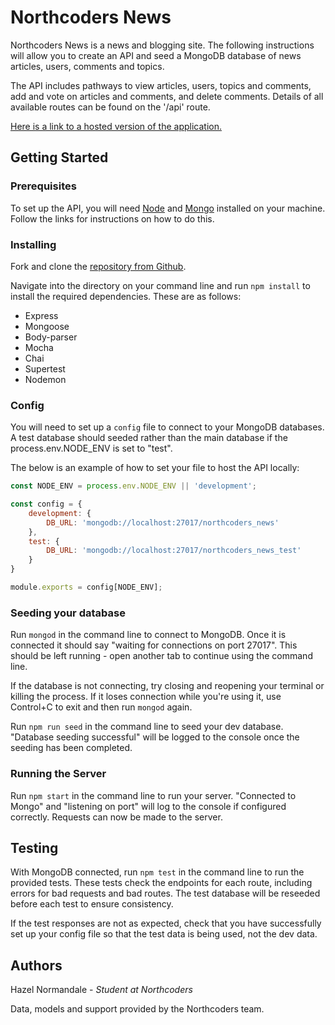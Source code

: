 # Northcoders News
Northcoders News is a news and blogging site. The following instructions will allow you to create an API and seed a MongoDB database of news articles, users, comments and topics. 

The API includes pathways to view articles, users, topics and comments, add and vote on articles and comments, and delete comments. Details of all available routes can be found on the '/api' route.

[Here is a link to a hosted version of the application.](https://hn-northcoders-news.herokuapp.com/api)

## Getting Started

### Prerequisites
To set up the API, you will need [Node](https://nodejs.org/en/download/) and [Mongo](https://docs.mongodb.com/manual/installation/) installed on your machine. Follow the links for instructions on how to do this.

### Installing
Fork and clone the [repository from Github](https://github.com/normanhaze/BE-FT-northcoders-news). 

Navigate into the directory on your command line and run ```npm install``` to install the required dependencies. These are as follows:
* Express
* Mongoose
* Body-parser
* Mocha
* Chai
* Supertest
* Nodemon

### Config

You will need to set up a ```config``` file to connect to your MongoDB databases. A test database should seeded rather than the main database if the process.env.NODE_ENV is set to "test".

The below is an example of how to set your file to host the API locally:
```js 
const NODE_ENV = process.env.NODE_ENV || 'development';

const config = {
    development: {
        DB_URL: 'mongodb://localhost:27017/northcoders_news'
    },
    test: {
        DB_URL: 'mongodb://localhost:27017/northcoders_news_test'
    }
}

module.exports = config[NODE_ENV];
```
### Seeding your database
Run ```mongod``` in the command line to connect to MongoDB. Once it is connected it should say "waiting for connections on port 27017". This should be left running - open another tab to continue using the command line.

If the database is not connecting, try closing and reopening your terminal or killing the process. If it loses connection while you're using it, use Control+C to exit and then run ```mongod``` again.

Run ```npm run seed``` in the command line to seed your dev database. "Database seeding successful" will be logged to the console once the seeding has been completed.

### Running the Server
Run ```npm start``` in the command line to run your server. "Connected to Mongo" and "listening on port" will log to the console if configured correctly. Requests can now be made to the server.

## Testing
With MongoDB connected, run ```npm test``` in the command line to run the provided tests. These tests check the endpoints for each route, including errors for bad requests and bad routes. The test database will be reseeded before each test to ensure consistency.

If the test responses are not as expected, check that you have successfully set up your config file so that the test data is being used, not the dev data.

## Authors
Hazel Normandale - *Student at Northcoders*

Data, models and support provided by the Northcoders team.